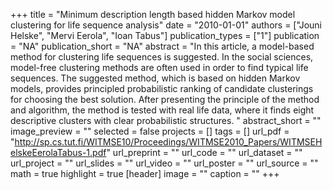 +++
title = "Minimum description length based hidden Markov model clustering for life sequence analysis"
date = "2010-01-01"
authors = ["Jouni Helske", "Mervi Eerola", "Ioan Tabus"]
publication_types = ["1"]
publication = "NA"
publication_short = "NA"
abstract = "In this article, a model-based method for clustering life sequences is suggested. In the social sciences, model-free clustering methods are often used in order to find typical life sequences. The suggested method, which is based on hidden Markov models, provides principled probabilistic ranking of candidate clusterings for choosing the best solution. After presenting the principle of the method and algorithm, the method is tested with real life data, where it finds eight descriptive clusters with clear probabilistic structures.
  "
abstract_short = ""
image_preview = ""
selected = false
projects = []
tags = []
url_pdf = "http://sp.cs.tut.fi/WITMSE10/Proceedings/WITMSE2010_Papers/WITMSEHelskeEerolaTabus-1.pdf"
url_preprint = ""
url_code = ""
url_dataset = ""
url_project = ""
url_slides = ""
url_video = ""
url_poster = ""
url_source = ""
math = true
highlight = true
[header]
image = ""
caption = ""
+++
